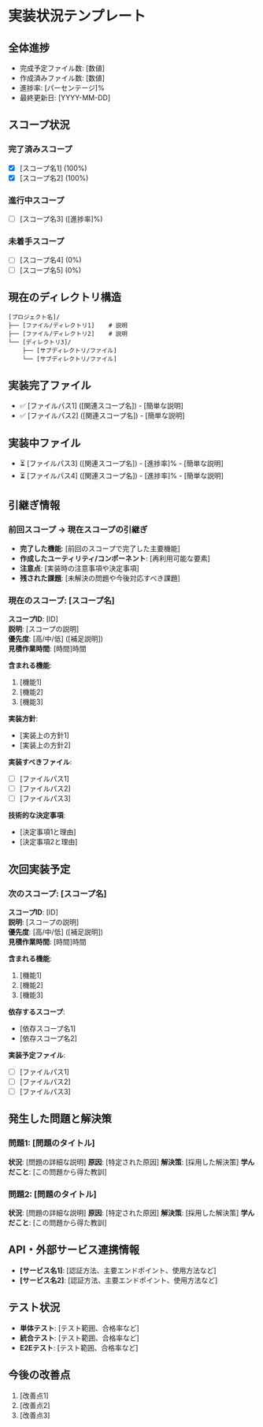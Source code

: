 # 実装状況テンプレート

## 全体進捗
- 完成予定ファイル数: [数値]
- 作成済みファイル数: [数値]
- 進捗率: [パーセンテージ]%
- 最終更新日: [YYYY-MM-DD]

## スコープ状況

### 完了済みスコープ
- [x] [スコープ名1] (100%)
- [x] [スコープ名2] (100%)

### 進行中スコープ
- [ ] [スコープ名3] ([進捗率]%)

### 未着手スコープ
- [ ] [スコープ名4] (0%)
- [ ] [スコープ名5] (0%)

## 現在のディレクトリ構造
```
[プロジェクト名]/
├── [ファイル/ディレクトリ1]    # 説明
├── [ファイル/ディレクトリ2]    # 説明
└── [ディレクトリ3]/
    ├── [サブディレクトリ/ファイル]
    └── [サブディレクトリ/ファイル]
```

## 実装完了ファイル
- ✅ [ファイルパス1] ([関連スコープ名]) - [簡単な説明]
- ✅ [ファイルパス2] ([関連スコープ名]) - [簡単な説明]

## 実装中ファイル
- ⏳ [ファイルパス3] ([関連スコープ名]) - [進捗率]% - [簡単な説明]
- ⏳ [ファイルパス4] ([関連スコープ名]) - [進捗率]% - [簡単な説明]

## 引継ぎ情報

### 前回スコープ → 現在スコープの引継ぎ
- **完了した機能**: [前回のスコープで完了した主要機能]
- **作成したユーティリティ/コンポーネント**: [再利用可能な要素]
- **注意点**: [実装時の注意事項や決定事項]
- **残された課題**: [未解決の問題や今後対応すべき課題]

### 現在のスコープ: [スコープ名]
**スコープID**: [ID]  
**説明**: [スコープの説明]  
**優先度**: [高/中/低] ([補足説明])  
**見積作業時間**: [時間]時間

**含まれる機能**:
1. [機能1]
2. [機能2]
3. [機能3]

**実装方針**:
- [実装上の方針1]
- [実装上の方針2]

**実装すべきファイル**: 
- [ ] [ファイルパス1]
- [ ] [ファイルパス2]
- [ ] [ファイルパス3]

**技術的な決定事項**:
- [決定事項1と理由]
- [決定事項2と理由]

## 次回実装予定

### 次のスコープ: [スコープ名]
**スコープID**: [ID]  
**説明**: [スコープの説明]  
**優先度**: [高/中/低] ([補足説明])  
**見積作業時間**: [時間]時間

**含まれる機能**:
1. [機能1]
2. [機能2]
3. [機能3]

**依存するスコープ**:
- [依存スコープ名1]
- [依存スコープ名2]

**実装予定ファイル**:
- [ ] [ファイルパス1]
- [ ] [ファイルパス2]
- [ ] [ファイルパス3]

## 発生した問題と解決策

### 問題1: [問題のタイトル]
**状況**: [問題の詳細な説明]
**原因**: [特定された原因]
**解決策**: [採用した解決策]
**学んだこと**: [この問題から得た教訓]

### 問題2: [問題のタイトル]
**状況**: [問題の詳細な説明]
**原因**: [特定された原因]
**解決策**: [採用した解決策]
**学んだこと**: [この問題から得た教訓]

## API・外部サービス連携情報
- **[サービス名1]**: [認証方法、主要エンドポイント、使用方法など]
- **[サービス名2]**: [認証方法、主要エンドポイント、使用方法など]

## テスト状況
- **単体テスト**: [テスト範囲、合格率など]
- **統合テスト**: [テスト範囲、合格率など]
- **E2Eテスト**: [テスト範囲、合格率など]

## 今後の改善点
1. [改善点1]
2. [改善点2]
3. [改善点3]